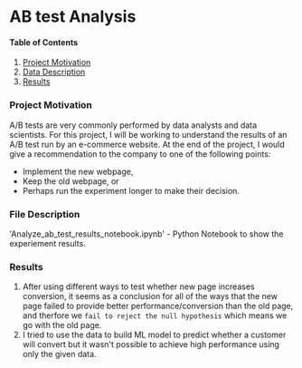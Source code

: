 # AB test Analysis


#### Table of Contents

1. [Project Motivation](#motivation)
2. [Data Description](#data)
3. [Results](#results)

### Project Motivation <a name="motivation"></a>

A/B tests are very commonly performed by data analysts and data scientists. For this project, I will be working to understand the results of an A/B test run by an e-commerce website. At the end of the project, I would give a recommendation to the company to one of the following points:

* Implement the new webpage,
* Keep the old webpage, or
* Perhaps run the experiment longer to make their decision.


### File Description <a name="data"></a>

'Analyze_ab_test_results_notebook.ipynb' - Python Notebook to show the experiement results.

### Results <a name="results"></a>

1. After using different ways to test whether new page increases conversion, it seems as a conclusion for all of the ways that the new page failed to provide better performance/conversion than the old page, and therfore we `fail to reject the null hypothesis` which means we go with the old page.
2. I tried to use the data to build ML model to predict whether a customer will convert but it wasn't possible to achieve high performance using only the given data.
